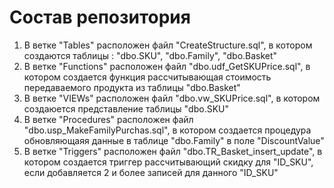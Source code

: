 # Состав репозитория
1. В ветке "Tables" расположен файл "CreateStructure.sql", в котором создаются таблицы : "dbo.SKU", "dbo.Family", "dbo.Basket"
1. В ветке "Functions" расположен файл "dbo.udf_GetSKUPrice.sql", в котором создается функция рассчитывающая стоимость передаваемого продукта  из таблицы "dbo.Basket"
1. В ветке "VIEWs" расположен файл "dbo.vw_SKUPrice.sql", в котором создаюется представление таблицы "dbo.SKU"
1. В ветке "Procedures" расположен файл "dbo.usp_MakeFamilyPurchas.sql", в котором создается процедура обновляющаяя данные в таблице "dbo.Family" в поле "DiscountValue"
1. В ветке "Triggers" расположен файл "dbo.TR_Basket_insert_update", в котором создается триггер рассчитывающий скидку для "ID_SKU", если добавляется 2 и более записей для данного "ID_SKU"
